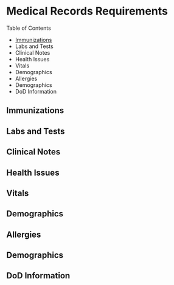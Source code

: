 # Medical Records Requirements

Table of Contents
- [Immunizations](#Immunizations)
- Labs and Tests
- Clinical Notes
- Health Issues
- Vitals
- Demographics
- Allergies
- Demographics
- DoD Information



## Immunizations

## Labs and Tests

## Clinical Notes

## Health Issues

## Vitals

## Demographics

## Allergies

## Demographics

## DoD Information
